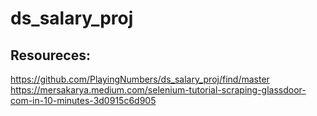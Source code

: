 # ds_salary_proj
## Resoureces:
https://github.com/PlayingNumbers/ds_salary_proj/find/master
https://mersakarya.medium.com/selenium-tutorial-scraping-glassdoor-com-in-10-minutes-3d0915c6d905
